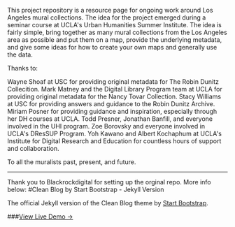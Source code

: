 This project repository is a resource page for ongoing work around Los Angeles mural collections. The idea for the project emerged during a seminar course at UCLA's Urban Humanities Summer Institute. The idea is fairly simple, bring together as many mural collections from the Los Angeles area as possible and put them on a map, provide the underlying metadata, and give some ideas for how to create your own maps and generally use the data. 

Thanks to:

Wayne Shoaf at USC for providing original metadata for The Robin Dunitz Collecition.
Mark Matney and the Digital Library Program team at UCLA for providing original metadata for the Nancy Tovar Collection.
Stacy Williams at USC for providing answers and guidance to the Robin Dunitz Archive.
Miriam Posner for providing guidance and inspiration, especially through her DH courses at UCLA.
Todd Presner, Jonathan Banfill, and everyone involved in the UHI program. 
Zoe Borovsky and everyone involved in UCLA's DResSUP Program.
Yoh Kawano and Albert Kochaphum at UCLA's Institute for Digital Research and Education for countless hours of support and collaboration.

To all the muralists past, present, and future. 

------------------------------------------------------------------------------------

Thank you to Blackrockdigital for setting up the orginal repo. More info below:
#Clean Blog by Start Bootstrap - Jekyll Version

The official Jekyll version of the Clean Blog theme by [Start Bootstrap](http://startbootstrap.com/).

###[View Live Demo &rarr;](http://blackrockdigital.github.io/startbootstrap-clean-blog-jekyll/)
